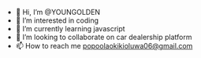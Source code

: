 - 👋 Hi, I’m @YOUNGOLDEN
- 👀 I’m interested in coding
- 🌱 I’m currently learning javascript
- 💞️ I’m looking to collaborate on car dealership platform
- 📫 How to reach me popoolaokikioluwa06@gmail.com 

<!---
YOUNGOLDEN/YOUNGOLDEN is a ✨ special ✨ repository because its `README.md` (this file) appears on your GitHub profile.
You can click the Preview link to take a look at your changes.
--->
